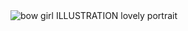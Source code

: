 <div class="ImageElement-root-kir ImageElement-loaded-icR"><img src="https://mir-s3-cdn-cf.behance.net/project_modules/1400/f6d098106489111.5f90e9de74db7.jpg" srcset="https://mir-s3-cdn-cf.behance.net/project_modules/disp/f6d098106489111.5f90e9de74db7.jpg 600w, https://mir-s3-cdn-cf.behance.net/project_modules/max_1200/f6d098106489111.5f90e9de74db7.jpg 1200w, https://mir-s3-cdn-cf.behance.net/project_modules/1400_opt_1/f6d098106489111.5f90e9de74db7.jpg 1400w, https://mir-s3-cdn-cf.behance.net/project_modules/fs/f6d098106489111.5f90e9de74db7.jpg 1920w" sizes="(max-width: 1400px) 100vw, 1400px" class="ImageElement-image-SRv ImageElement-blockPointerEvents-Rkg" alt="bow girl ILLUSTRATION  lovely portrait" loading="lazy"><!----></div>
